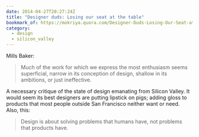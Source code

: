 ```yaml
---
date: 2014-04-27T20:27:24Z
title: "Designer duds: Losing our seat at the table"
bookmark_of: https://mokriya.quora.com/Designer-Duds-Losing-Our-Seat-at-the-Table
category:
  - design
  - silicon_valley
---
```


Mills Baker:

> Much of the work for which we express the most enthusiasm seems superficial, narrow in its conception of design, shallow in its ambitions, or just ineffective.

A necessary critique of the state of design emanating from Silicon Valley. It would seem its best designers are putting lipstick on pigs; adding gloss to products that most people outside San Francisco neither want or need. Also, this:

> Design is about solving problems that humans have, not problems that products have.
